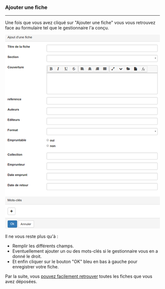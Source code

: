 ### Ajouter une fiche

---

Une fois que vous avez cliqué sur "Ajouter une fiche" vous vous retrouvez face au formulaire tel que le gestionnaire l'a conçu.

![](images/clacoform-fig46.png)

Il ne vous reste plus qu'à :

* Remplir les différents champs. 
* Eventuellement ajouter un ou des mots-clés si le gestionnaire vous en a donné le droit.
* Et enfin cliquer sur le bouton "OK" bleu en bas à gauche pour enregistrer votre fiche.

Par la suite, vous [pouvez facilement retrouver](/fr/resources/clacoForm/manage-files.md) toutes les fiches que vous avez déposées.

